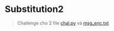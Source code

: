 # Substitution2
> Challenge cho 2 file [chal.py](https://github.com/longkd719/Writeups/blob/main/2022/HCMUS-CTF/2.%20Substitution2/chal.py) và [msg_enc.txt](https://github.com/longkd719/Writeups/blob/main/2022/HCMUS-CTF/2.%20Substitution2/msg_enc.txt)
